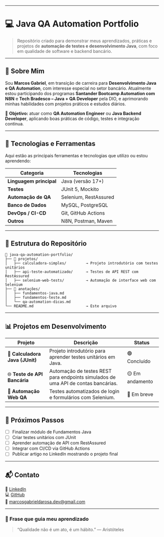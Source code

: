
---

# 💻 Java QA Automation Portfolio

> Repositório criado para demonstrar meus aprendizados, práticas e projetos de **automação de testes e desenvolvimento Java**, com foco em qualidade de software e backend bancário.

---

## 🚀 Sobre Mim

Sou **Marcos Gabriel**, em transição de carreira para **Desenvolvimento Java e QA Automation**, com interesse especial no setor bancário.
Atualmente estou participando dos programas **Santander Bootcamp Automation com N8N** e **Tech Bradesco – Java + QA Developer** pela DIO, e aprimorando minhas habilidades com projetos práticos e estudos diários.

🎯 **Objetivo:** atuar como **QA Automation Engineer** ou **Java Backend Developer**, aplicando boas práticas de código, testes e integração contínua.

---

## 🧠 Tecnologias e Ferramentas

Aqui estão as principais ferramentas e tecnologias que utilizo ou estou aprendendo:

| Categoria               | Tecnologias           |
| ----------------------- | --------------------- |
| **Linguagem principal** | Java (versão 17+)     |
| **Testes**              | JUnit 5, Mockito      |
| **Automação de QA**     | Selenium, RestAssured |
| **Banco de Dados**      | MySQL, PostgreSQL     |
| **DevOps / CI-CD**      | Git, GitHub Actions   |
| **Outros**              | N8N, Postman, Maven   |

---

## 📂 Estrutura do Repositório

```
📁 java-qa-automation-portfolio/
├── 🧩 projetos/
│   ├── calculadora-simples/         → Projeto introdutório com testes unitários
│   ├── api-teste-automatizado/      → Testes de API REST com RestAssured
│   ├── selenium-web-tests/          → Automação de interface web com Selenium
├── 📘 anotações/
│   ├── fundamentos-java.md
│   ├── fundamentos-teste.md
│   └── qa-automation-dicas.md
└── README.md                        → Este arquivo
```

---

## 📊 Projetos em Desenvolvimento

| Projeto                         | Descrição                                                                         | Status          |
| ------------------------------- | --------------------------------------------------------------------------------- | --------------- |
| 🧮 **Calculadora Java (JUnit)** | Projeto introdutório para aprender testes unitários em Java.                      | 🟢 Concluído    |
| 🌐 **Teste de API Bancária**    | Automação de testes REST para endpoints simulados de uma API de contas bancárias. | 🟡 Em andamento |
| 🧭 **Automação Web QA**         | Testes automatizados de login e formulários com Selenium.                         | 🔴 Em breve     |

---

## 🧩 Próximos Passos

* [ ] Finalizar módulo de Fundamentos Java
* [ ] Criar testes unitários com JUnit
* [ ] Aprender automação de API com RestAssured
* [ ] Integrar com CI/CD via GitHub Actions
* [ ] Publicar artigo no LinkedIn mostrando o projeto final

---

## 📬 Contato

💼 [LinkedIn](https://www.linkedin.com/in/marcos-gabriel-da-rosa/)  
💻 [GitHub](https://github.com/marcosgabrieldarosa)  
📧 [marcosgabrieldarosa.dev@gmail.com](mailto:marcosgabrieldarosa.dev@gmail.com) 

---

### 🌟 Frase que guia meu aprendizado

> “Qualidade não é um ato, é um hábito.” — Aristóteles

